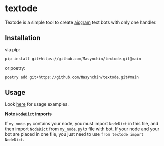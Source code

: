 # textode

Textode is a simple tool to create [aiogram](https://github.com/aiogram/aiogram) text bots with only one handler.

## Installation

via pip:

`pip install git+https://github.com/Masynchin/textode.git@main`

or poetry:

`poetry add git+https://github.com/Masynchin/textode.git#main`

## Usage

Look [here](https://guthub.com/Masynchin/textode/tree/main/examples) for usage examples.

**Note `NodeDict` imports**

If `my_node.py` contains your node, you must import `NodeDict` in this file, and then import `NodeDict` from `my_node.py` to file with bot. If your node and your bot are placed in one file, you just need to use `from textode import NodeDict`.
